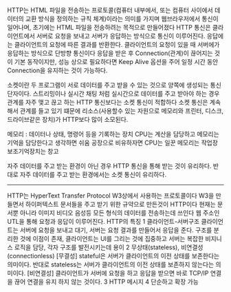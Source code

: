 HTTP는 HTML 파일을 전송하는 프로토콜(컴퓨터 내부에서, 또는 컴퓨터 사이에서 데이터의 교환 방식을 정의하는 규칙 체계)이라는 의미를 가지며 웹브라우저에서 통신이 일어나며, 초기에는 HTML 파일을 전송하려는 목적으로 만들어졌다
HTTP 통신은 클라이언트에서 서버로 요청을 보내고 서버가 응답하는 방식으로 통신이 이루어진다. 응답에는 클라이언트의 요청에 따른 결과를 반환한다. 클라이언트의 요청이 있을 때 서버에가 응답하는 방식으로 단방향 통신이다
응답을 받은 후 Connection(관계)이 끊어지는 것이 기본 동작이지만, 성능 상으로 필요하다면 Keep Alive 옵션을 주어 일정 시간 동안 Connection을 유지하는 것이 가능하다.

소켓이란 두 프로그램이 서로 데이터를 주고 받을 수 있는 것으로 양쪽에 생성되는 통신 단자이다.
스트리밍이나 실시간 채팅 처럼 실시간으로 데이터를 주고 받아야 하는 경우 관계를 자주 맺고 끊고 하는 HTTP 통신보다는 소켓 통신이 적합하다 소켓 통신은 계속해서 관계를 들고 있기 떄문에 리소스(사용할수 있는 자원으로 메모리와 프린터, 디스크, 드라이브같은 장치)가 HTTP보다 많이 소모된다.

메모리 : 데이터나 상태, 명령어 등을 기록하는 장치
CPU는 계산을 담당하고 메모리는 기억을 담당한다고 생각하면 쉬움 공장으로 비유하자면 CPU는 일꾼 메모리는 작업장 보조기억장치는 창고

자주 데이터를 주고 받는 환경이 아닌 경우 HTTP 통신을 통해 받는 것이 유리하다.
반대로 자주 데이터를 주고 받는 환경에서는 소켓 통신이 유리하다.


------------------------------------------------------------



HTTP는 HyperText Transfer Protocol W3상에서 사용하는 프로토콜이다
W3을 만들면서 하이퍼텍스트 문서들을 주고 받기 위한 규약으로 만든것이 HTTP이다
현재는 문서뿐 아니라 이미지 비디오 음성등 모든 형식의 데이터를 전송하는데 쓰인다
웹 주소인 UTL을 통해 요청과 응답이 이루어진다.
HTTP의 특징
1 클라이언트-서버구조
클라이언트는 서버에 요청을 보내고 대기, 서버는 요청 결과를 만들어서 응답을 준다.
구조를 분리한 것에 이점이 존재, 클라이언트는 UI를 그리는 것에 집중하고
서버는 복잡한 비지니스 로직을 담당, 각자 구조를 발전시키는데 용이
2 무상태(stateless), 비연결성(connectionless)
[무결성]
stateful은 서버가 클라이언트의 이전 상태를 보존한다는 의미이다. 
반대로 stateless는 서버가 클라이언트의 이전 상태를 보존하지 않는다는 의미이다.
[비연결성]
클라이언트가 서버에 요청을 하고 응답을 받으면 바로 TCP/IP 연결을 끊어 연결을 유지 하지 않는 것이다.
3 HTTP 메시지
4 단순하고 확장 가능